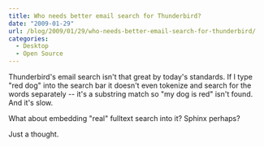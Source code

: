 ```yaml
---
title: Who needs better email search for Thunderbird?
date: "2009-01-29"
url: /blog/2009/01/29/who-needs-better-email-search-for-thunderbird/
categories:
  - Desktop
  - Open Source
---
```

Thunderbird's email search isn't that great by today's standards. If I type "red dog" into the search bar it doesn't even tokenize and search for the words separately -- it's a substring match so "my dog is red" isn't found. And it's slow.

What about embedding "real" fulltext search into it? Sphinx perhaps?

Just a thought.


